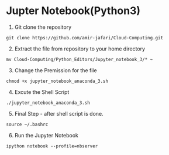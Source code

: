 # Jupter Notebook(Python3)

1. Git clone the repository 
```
git clone https://github.com/amir-jafari/Cloud-Computing.git
```
2. Extract the file from repository to your home directory
```
mv Cloud-Computing/Python_Editors/Jupyter_notebook_3/* ~
```
3. Change the Premission for the file
```
chmod +x jupyter_notebook_anaconda_3.sh
```
4. Excute the Shell Script
```
./jupyter_notebook_anaconda_3.sh
```

5. Final Step - after shell script is done. 
```
source ~/.bashrc
```
6. Run the Jupyter Notebook
```
ipython notebook --profile=nbserver
```

